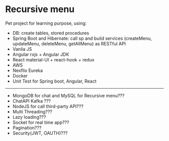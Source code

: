 # Recursive menu
Pet project for learning purpose, using:
- DB:  create tables, stored procedures
- Spring Boot and Hibernate: call sp and build services (createMenu, updateMenu, deleteMenu, getAllMenu) as RESTful API
- Vanila JS
- Angular rxjs + Angular JDK
- React material-UI + react-hook + redux
- AWS
- Nexflix Eureka
- Docker
- Unit Test for Spring boot, Angular, React
------------------------------------------
- MongoDB for chat and MySQL for Recursive menu???
- ChatAPI Kafka ???
- NodeJS for call third-party API??? 
- Multi Threading???
- Lazy loading???
- Socket for real time app???
- Pagination???
- Security(JWT, OAUTH)???
